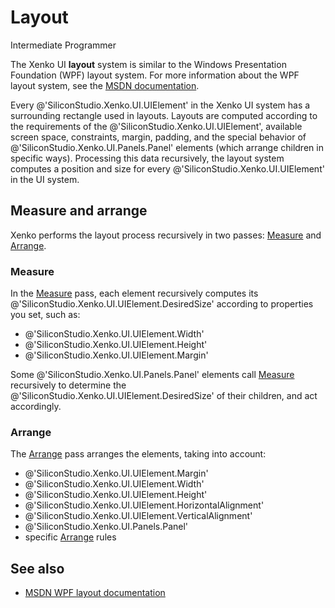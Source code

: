 # Layout

<span class="label label-doc-level">Intermediate</span>
<span class="label label-doc-audience">Programmer</span>

The Xenko UI **layout** system is similar to the Windows Presentation Foundation (WPF) layout system. For more information about the WPF layout system, see the [MSDN documentation](https://msdn.microsoft.com/en-us/library/ms745058(v=vs.110).aspx).

Every @'SiliconStudio.Xenko.UI.UIElement' in the Xenko UI system has a surrounding rectangle used in layouts. Layouts are computed according to the requirements of the @'SiliconStudio.Xenko.UI.UIElement', available screen space, constraints, margin, padding, and the special behavior of @'SiliconStudio.Xenko.UI.Panels.Panel' elements (which arrange children in specific ways). Processing this data recursively, the layout system computes a position and size for every @'SiliconStudio.Xenko.UI.UIElement' in the UI system.

## Measure and arrange

Xenko performs the layout process recursively in two passes: [Measure](xref:SiliconStudio.Xenko.UI.UIElement.Measure\(SiliconStudio.Core.Mathematics.Vector3\)) and [Arrange](xref:SiliconStudio.Xenko.UI.UIElement.Arrange\(SiliconStudio.Core.Mathematics.Vector3,System.Boolean\)).

### Measure

In the [Measure](xref:SiliconStudio.Xenko.UI.UIElement.Measure\(SiliconStudio.Core.Mathematics.Vector3\)) pass, each element recursively computes its @'SiliconStudio.Xenko.UI.UIElement.DesiredSize' according to properties you set, such as:

* @'SiliconStudio.Xenko.UI.UIElement.Width' 
* @'SiliconStudio.Xenko.UI.UIElement.Height'
* @'SiliconStudio.Xenko.UI.UIElement.Margin'

Some @'SiliconStudio.Xenko.UI.Panels.Panel' elements call [Measure](xref:SiliconStudio.Xenko.UI.UIElement.Measure\(SiliconStudio.Core.Mathematics.Vector3\)) recursively to determine the @'SiliconStudio.Xenko.UI.UIElement.DesiredSize' of their children, and act accordingly.

### Arrange

The [Arrange](xref:SiliconStudio.Xenko.UI.UIElement.Arrange\(SiliconStudio.Core.Mathematics.Vector3,System.Boolean\)) pass arranges the elements, taking into account:

* @'SiliconStudio.Xenko.UI.UIElement.Margin'
* @'SiliconStudio.Xenko.UI.UIElement.Width'
* @'SiliconStudio.Xenko.UI.UIElement.Height'
* @'SiliconStudio.Xenko.UI.UIElement.HorizontalAlignment'
* @'SiliconStudio.Xenko.UI.UIElement.VerticalAlignment' 
* @'SiliconStudio.Xenko.UI.Panels.Panel' 
* specific [Arrange](xref:SiliconStudio.Xenko.UI.UIElement.Arrange\(SiliconStudio.Core.Mathematics.Vector3,System.Boolean\)) rules

## See also

* [MSDN WPF layout documentation](https://msdn.microsoft.com/en-us/library/ms745058(v=vs.110).aspx)